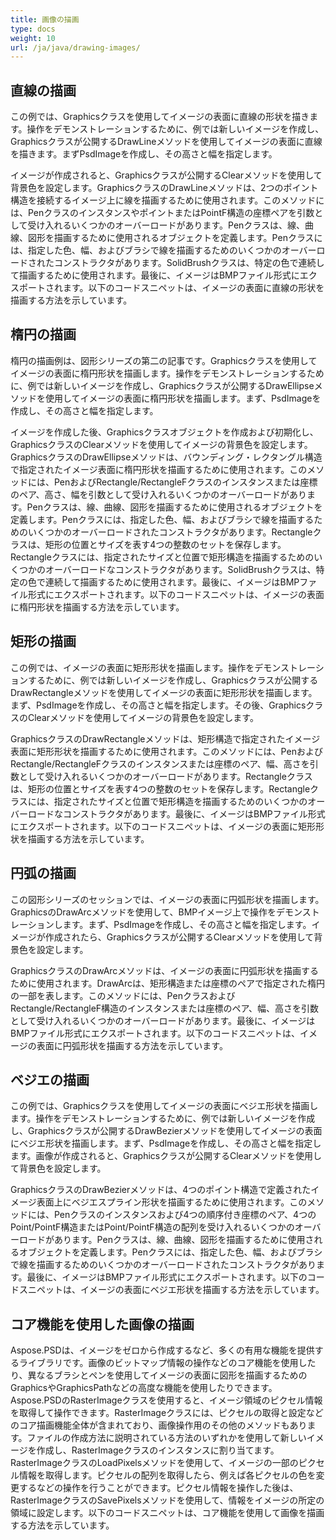 ```yaml
---
title: 画像の描画
type: docs
weight: 10
url: /ja/java/drawing-images/
---
```


## **直線の描画**
この例では、Graphicsクラスを使用してイメージの表面に直線の形状を描きます。操作をデモンストレーションするために、例では新しいイメージを作成し、Graphicsクラスが公開するDrawLineメソッドを使用してイメージの表面に直線を描きます。まずPsdImageを作成し、その高さと幅を指定します。

イメージが作成されると、Graphicsクラスが公開するClearメソッドを使用して背景色を設定します。GraphicsクラスのDrawLineメソッドは、2つのポイント構造を接続するイメージ上に線を描画するために使用されます。このメソッドには、PenクラスのインスタンスやポイントまたはPointF構造の座標ペアを引数として受け入れるいくつかのオーバーロードがあります。Penクラスは、線、曲線、図形を描画するために使用されるオブジェクトを定義します。Penクラスには、指定した色、幅、およびブラシで線を描画するためのいくつかのオーバーロードされたコンストラクタがあります。SolidBrushクラスは、特定の色で連続して描画するために使用されます。最後に、イメージはBMPファイル形式にエクスポートされます。以下のコードスニペットは、イメージの表面に直線の形状を描画する方法を示しています。

## **楕円の描画**
楕円の描画例は、図形シリーズの第二の記事です。Graphicsクラスを使用してイメージの表面に楕円形状を描画します。操作をデモンストレーションするために、例では新しいイメージを作成し、Graphicsクラスが公開するDrawEllipseメソッドを使用してイメージの表面に楕円形状を描画します。まず、PsdImageを作成し、その高さと幅を指定します。

イメージを作成した後、Graphicsクラスオブジェクトを作成および初期化し、GraphicsクラスのClearメソッドを使用してイメージの背景色を設定します。GraphicsクラスのDrawEllipseメソッドは、バウンディング・レクタングル構造で指定されたイメージ表面に楕円形状を描画するために使用されます。このメソッドには、PenおよびRectangle/RectangleFクラスのインスタンスまたは座標のペア、高さ、幅を引数として受け入れるいくつかのオーバーロードがあります。Penクラスは、線、曲線、図形を描画するために使用されるオブジェクトを定義します。Penクラスには、指定した色、幅、およびブラシで線を描画するためのいくつかのオーバーロードされたコンストラクタがあります。Rectangleクラスは、矩形の位置とサイズを表す4つの整数のセットを保存します。Rectangleクラスには、指定されたサイズと位置で矩形構造を描画するためのいくつかのオーバーロードなコンストラクタがあります。SolidBrushクラスは、特定の色で連続して描画するために使用されます。最後に、イメージはBMPファイル形式にエクスポートされます。以下のコードスニペットは、イメージの表面に楕円形状を描画する方法を示しています。

## **矩形の描画**
この例では、イメージの表面に矩形形状を描画します。操作をデモンストレーションするために、例では新しいイメージを作成し、Graphicsクラスが公開するDrawRectangleメソッドを使用してイメージの表面に矩形形状を描画します。まず、PsdImageを作成し、その高さと幅を指定します。その後、GraphicsクラスのClearメソッドを使用してイメージの背景色を設定します。

GraphicsクラスのDrawRectangleメソッドは、矩形構造で指定されたイメージ表面に矩形形状を描画するために使用されます。このメソッドには、PenおよびRectangle/RectangleFクラスのインスタンスまたは座標のペア、幅、高さを引数として受け入れるいくつかのオーバーロードがあります。Rectangleクラスは、矩形の位置とサイズを表す4つの整数のセットを保存します。Rectangleクラスには、指定されたサイズと位置で矩形構造を描画するためのいくつかのオーバーロードなコンストラクタがあります。最後に、イメージはBMPファイル形式にエクスポートされます。以下のコードスニペットは、イメージの表面に矩形形状を描画する方法を示しています。

## **円弧の描画**
この図形シリーズのセッションでは、イメージの表面に円弧形状を描画します。GraphicsのDrawArcメソッドを使用して、BMPイメージ上で操作をデモンストレーションします。まず、PsdImageを作成し、その高さと幅を指定します。イメージが作成されたら、Graphicsクラスが公開するClearメソッドを使用して背景色を設定します。

GraphicsクラスのDrawArcメソッドは、イメージの表面に円弧形状を描画するために使用されます。DrawArcは、矩形構造または座標のペアで指定された楕円の一部を表します。このメソッドには、PenクラスおよびRectangle/RectangleF構造のインスタンスまたは座標のペア、幅、高さを引数として受け入れるいくつかのオーバーロードがあります。最後に、イメージはBMPファイル形式にエクスポートされます。以下のコードスニペットは、イメージの表面に円弧形状を描画する方法を示しています。

## **ベジエの描画**
この例では、Graphicsクラスを使用してイメージの表面にベジエ形状を描画します。操作をデモンストレーションするために、例では新しいイメージを作成し、Graphicsクラスが公開するDrawBezierメソッドを使用してイメージの表面にベジエ形状を描画します。まず、PsdImageを作成し、その高さと幅を指定します。画像が作成されると、Graphicsクラスが公開するClearメソッドを使用して背景色を設定します。

GraphicsクラスのDrawBezierメソッドは、4つのポイント構造で定義されたイメージ表面上にベジエスプライン形状を描画するために使用されます。このメソッドには、Penクラスのインスタンスおよび4つの順序付き座標のペア、4つのPoint/PointF構造またはPoint/PointF構造の配列を受け入れるいくつかのオーバーロードがあります。Penクラスは、線、曲線、図形を描画するために使用されるオブジェクトを定義します。Penクラスには、指定した色、幅、およびブラシで線を描画するためのいくつかのオーバーロードされたコンストラクタがあります。最後に、イメージはBMPファイル形式にエクスポートされます。以下のコードスニペットは、イメージの表面にベジエ形状を描画する方法を示しています。

## **コア機能を使用した画像の描画**
Aspose.PSDは、イメージをゼロから作成するなど、多くの有用な機能を提供するライブラリです。画像のビットマップ情報の操作などのコア機能を使用したり、異なるブラシとペンを使用してイメージの表面に図形を描画するためのGraphicsやGraphicsPathなどの高度な機能を使用したりできます。Aspose.PSDのRasterImageクラスを使用すると、イメージ領域のピクセル情報を取得して操作できます。RasterImageクラスには、ピクセルの取得と設定などのコア描画機能全体が含まれており、画像操作用のその他のメソッドもあります。ファイルの作成方法に説明されている方法のいずれかを使用して新しいイメージを作成し、RasterImageクラスのインスタンスに割り当てます。RasterImageクラスのLoadPixelsメソッドを使用して、イメージの一部のピクセル情報を取得します。ピクセルの配列を取得したら、例えば各ピクセルの色を変更するなどの操作を行うことができます。ピクセル情報を操作した後は、RasterImageクラスのSavePixelsメソッドを使用して、情報をイメージの所定の領域に設定します。以下のコードスニペットは、コア機能を使用して画像を描画する方法を示しています。
